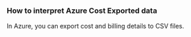 ### How to interpret Azure Cost Exported data

In Azure, you can export cost and billing details to CSV files. 

